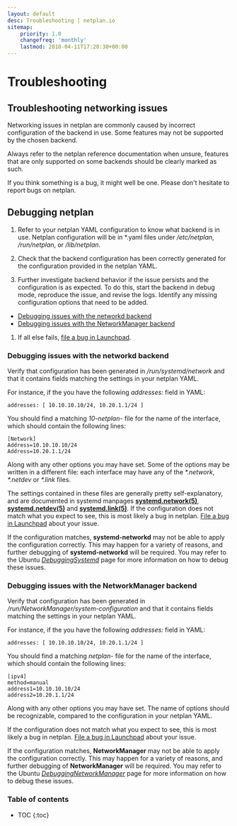 ```yaml
---
layout: default
desc: Troubleshooting | netplan.io
sitemap:
    priority: 1.0
    changefreq: 'monthly'
    lastmod: 2018-04-11T17:20:30+00:00
---
```

<div class="p-strip--light is-bordered is-shallow">
  <div class="row">
    <div class="col-12">
      <h1>Troubleshooting</h1>
    </div>
  </div>
</div>
<div class="p-strip">
  <div class="row">
    <div class="col-8" markdown="1">


## Troubleshooting networking issues

Networking issues in netplan are commonly caused by incorrect configuration of
the backend in use. Some features may not be supported by the chosen backend.

Always refer to the netplan reference documentation when unsure, features that
are only supported on some backends should be clearly marked as such.

If you think something is a bug, it might well be one. Please don't hesitate to
report bugs on netplan.


## Debugging netplan

1. Refer to your netplan YAML configuration to know what backend is in use.
Netplan configuration will be in \*.yaml files under */etc/netplan*,
*/run/netplan*, or */lib/netplan*.

1. Check that the backend configuration has been correctly generated for the
configuration provided in the netplan YAML.

1. Further investigate backend behavior if the issue persists and the
configuration is as expected. To do this, start the backend in debug mode,
reproduce the issue, and revise the logs. Identify any missing configuration
options that need to be added.
 * [Debugging issues with the networkd backend](#debugging-issues-with-the-networkd-backend)
 * [Debugging issues with the NetworkManager backend](#debugging-issues-with-the-networkmanager-backend)

1. If all else fails, [file a bug in Launchpad](https://bugs.launchpad.net/netplan/+filebug).


### Debugging issues with the networkd backend

Verify that configuration has been generated in */run/systemd/network* and
that it contains fields matching the settings in your netplan YAML.

For instance, if the you have the following *addresses:* field in YAML:

```shell
addresses: [ 10.10.10.10/24, 10.20.1.1/24 ]
```

You should find a matching *10-netplan-* file for the name of the interface,
which should contain the following lines:

```shell
[Network]
Address=10.10.10.10/24
Address=10.20.1.1/24
```

Along with any other options you may have set. Some of the options may be
written in a different file: each interface may have any of the *\*.network*,
*\*.netdev* or *\*.link* files.

The settings contained in these files are generally pretty self-explanatory,
and are documented in systemd manpages
[**systemd.network(5)**](http://manpages.ubuntu.com/manpages/bionic/man5/systemd.network.5.html),
[**systemd.netdev(5)**](http://manpages.ubuntu.com/manpages/bionic/man5/systemd.netdev.5.html)
and [**systemd.link(5)**](http://manpages.ubuntu.com/manpages/bionic/man5/systemd.link.5.html).
If the configuration does not match what you expect to see, this is most likely
a bug in netplan. [File a bug in Launchpad](https://bugs.launchpad.net/netplan/+filebug)
about your issue.

If the configuration matches, **systemd-networkd** may not be able to apply
the configuration correctly. This may happen for a variety of reasons, and
further debugging of **systemd-networkd** will be required. You may refer to
the Ubuntu [*DebuggingSystemd*](https://wiki.ubuntu.com/DebuggingSystemd) page
for more information on how to debug these issues.


### Debugging issues with the NetworkManager backend

Verify that configuration has been generated in
*/run/NetworkManager/system-configuration* and that it contains fields matching
the settings in your netplan YAML.

For instance, if the you have the following *addresses:* field in YAML:

```shell
addresses: [ 10.10.10.10/24, 10.20.1.1/24 ]
```

You should find a matching *netplan-* file for the name of the interface,
which should contain the following lines:

```shell
[ipv4]
method=manual
address1=10.10.10.10/24
address2=10.20.1.1/24
```

Along with any other options you may have set. The name of options should be
recognizable, compared to the configuration in your netplan YAML.

If the configuration does not match what you expect to see, this is most likely
a bug in netplan. [File a bug in Launchpad](https://bugs.launchpad.net/netplan/+filebug)
about your issue.

If the configuration matches, **NetworkManager** may not be able to apply
the configuration correctly. This may happen for a variety of reasons, and
further debugging of **NetworkManager** will be required. You may refer to
the Ubuntu [*DebuggingNetworkManager*](https://wiki.ubuntu.com/DebuggingNetworkManager)
page for more information on how to debug these issues.

</div>
<div class="col-4" markdown="1">

<h3 class="p-muted-heading">Table of contents</h3>

* TOC
{:toc}

</div>
</div>
</div>
